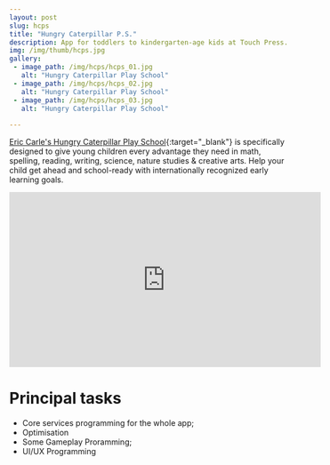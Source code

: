 ```yaml
---
layout: post
slug: hcps
title: "Hungry Caterpillar P.S."
description: App for toddlers to kindergarten-age kids at Touch Press.
img: /img/thumb/hcps.jpg
gallery:
 - image_path: /img/hcps/hcps_01.jpg
   alt: "Hungry Caterpillar Play School"
 - image_path: /img/hcps/hcps_02.jpg
   alt: "Hungry Caterpillar Play School"
 - image_path: /img/hcps/hcps_03.jpg
   alt: "Hungry Caterpillar Play School"
  
---
```


[Eric Carle's Hungry Caterpillar Play School](https://itunes.apple.com/app/apple-store/id1318671922?mt=8){:target="_blank"} is specifically designed to give young children every advantage they need in math, spelling, reading, writing, science, nature studies & creative arts. Help your child get ahead and school-ready with internationally recognized early learning goals.


<p style="text-align:center"><iframe width="560" height="315" src="https://www.youtube.com/embed/QUN-rrX9hUU" frameborder="0" allow="autoplay; encrypted-media" allowfullscreen></iframe></p>

# Principal tasks
- Core services programming for the whole app;
- Optimisation
- Some Gameplay Proramming;
- UI/UX Programming
